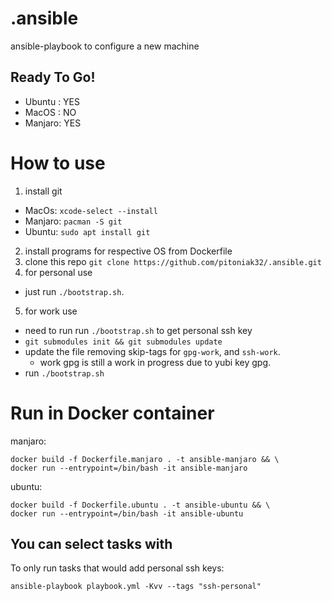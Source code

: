 # .ansible
ansible-playbook to configure a new machine

## Ready To Go!
- Ubuntu : YES
- MacOS  : NO
- Manjaro: YES

# How to use
1. install git 
  - MacOs: `xcode-select --install`
  - Manjaro: `pacman -S git`
  - Ubuntu: `sudo apt install git`
2. install programs for respective OS from Dockerfile
3. clone this repo `git clone https://github.com/pitoniak32/.ansible.git`
4. for personal use
  - just run `./bootstrap.sh`.
5. for work use
  - need to run run `./bootstrap.sh` to get personal ssh key
  - `git submodules init && git submodules update`
  - update the file removing skip-tags for `gpg-work`, and `ssh-work`.
    - work gpg is still a work in progress due to yubi key gpg.
  - run `./bootstrap.sh`

# Run in Docker container
manjaro:
```
docker build -f Dockerfile.manjaro . -t ansible-manjaro && \
docker run --entrypoint=/bin/bash -it ansible-manjaro
```
ubuntu:
```
docker build -f Dockerfile.ubuntu . -t ansible-ubuntu && \
docker run --entrypoint=/bin/bash -it ansible-ubuntu
```

## You can select tasks with
To only run tasks that would add personal ssh keys:
```
ansible-playbook playbook.yml -Kvv --tags "ssh-personal"
```
